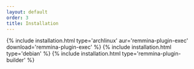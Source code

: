 ```yaml
---
layout: default
order: 3
title: Installation
---
```

{% include installation.html type='archlinux' aur='remmina-plugin-exec' download='remmina-plugin-exec' %}
{% include installation.html type='debian' %}
{% include installation.html type='remmina-plugin-builder' %}